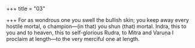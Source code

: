 +++
title = "03"

+++
For as wondrous one you swell the bullish skin; you keep away every  hostile mortal, o champion—(in that) you shun (that) mortal.
Indra, this to you and to heaven, this to self-glorious Rudra,
to Mitra and Varuṇa I proclaim at length—to the very merciful one at  length.